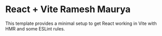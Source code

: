 # React + Vite Ramesh Maurya

This template provides a minimal setup to get React working in Vite with HMR and some ESLint rules.
